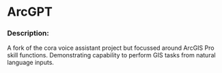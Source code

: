 # ArcGPT
### Description:
A fork of the cora voice assistant project but focussed around ArcGIS Pro skill functions. Demonstrating capability to perform GIS tasks from natural language inputs.